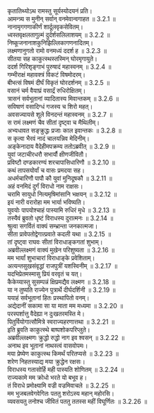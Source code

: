 

  
कृतातिथ्योऽथ रामस्तु सूर्यस्योदयनं प्रति।  
आमन्त्र्य स मुनीन् सर्वान् वनमेवान्वगाहत ॥ 3.2.1 ॥   
नानामृगगणाकीर्णं शार्दूलवृकसेवितम्।  
ध्वस्तवृक्षलतागुल्मं दुर्दर्शसलिलाशयम् ॥ 3.2.2 ॥   
निष्कूजनानाशकुनिझिल्लिकागणनादितम्।  
लक्ष्मणानुगतो रामो वनमध्यं ददर्श ह ॥ 3.2.3 ॥   
सीतया सह काकुत्स्थस्तस्मिन् घोरमृगायुते।  
ददर्श गिरिशृङ्गाभं पुरुषादं महास्वनम् ॥ 3.2.4 ॥   
गम्भीराक्षं महावक्त्रं विकटं विषमोदरम्।  
बीभत्सं विषमं दीर्घं विकृतं घोरदर्शनम् ॥ 3.2.5 ॥   
वसानं चर्म वैयाघ्रं वसार्द्रं रुधिरोक्षितम्।  
त्रासनं सर्वभूतानां व्यादितास्य मिवान्तकम् ॥ 3.2.6 ॥   
सविषाणं वसादिग्धं गजस्य च शिरो महत्।  
अवसज्यायसे शूले विनदन्तं महास्वनम् ॥ 3.2.7 ॥   
स रामं लक्ष्मणं चैव सीतां दृष्ट्वा च मैथिलीम्।  
अभ्यधावत सङ्क्रुद्धः प्रजाः काल इवान्तकः ॥ 3.2.8 ॥   
स कृत्वा भैरवं नादं चालयन्निव मेदिनीम्।  
अङ्केनादाय वैदेहीमपक्रम्य ततोऽब्रवीत् ॥ 3.2.9 ॥   
युवां जटाचीरधरौ सभार्यौ क्षीणजीवितौ।  
प्रविष्टौ दण्डकारण्यं शरचापासिधारिणौ ॥ 3.2.10 ॥   
कथं तापसयोर्वां च वासः प्रमदया सह।  
अधर्मचारिणौ पापौ कौ युवां मुनिदूषकौ ॥ 3.2.11 ॥   
अहं वनमिदं दुर्गं विराधो नाम राक्षसः।  
चरामि सायुधो नित्यमृषिमांसानि भक्षयन् ॥ 3.2.12 ॥   
इयं नारी वरारोहा मम भार्या भविष्यति।  
युवयोः पापयोश्चाहं पास्यामि रुधिरं मृधे ॥ 3.2.13 ॥   
तस्यैवं ब्रुवतो धृष्टं विराधस्य दुरात्मनः ॥ 3.2.14 ॥   
श्रुत्वा सगर्वितं वाक्यं सम्भ्रान्ता जनकात्मजा।  
सीता प्रावेपतोद्वेगात्प्रवाते कदली यथा ॥ 3.2.15 ॥   
तां दृष्ट्वा राघवः सीतां विराधाङ्कगतां शुभाम्।  
अब्रवील्लक्ष्मणं वाक्यं मुखेन परिशुष्यता ॥ 3.2.16 ॥   
मम भार्यां शुभाचारां विराधाङ्के प्रवेशिताम्।  
अत्यन्तसुखसंवृद्धां राजपुत्रीं यशस्विनीम् ॥ 3.2.17 ॥   
यदभिप्रेतमस्मासु प्रियं वरवृतं च यत्।  
कैकेय्यास्तु सुसम्पन्नं क्षिप्रमद्यैव लक्ष्मण ॥ 3.2.18 ॥   
या न तुष्यति राज्येन पुत्रार्थे दीर्घदर्शिनी ॥ 3.2.19 ॥   
ययाहं सर्वभूतानां हितः प्रस्थापितो वनम्।  
अद्येदानीं सकामा सा या माता मम मध्यमा ॥ 3.2.20 ॥   
परस्पर्शात्तु वैदेह्या न दुःखतरमस्ति मे।  
पितुर्वियोगात्सौमित्रे स्वराज्यहरणात्तथा ॥ 3.2.21 ॥   
इति ब्रुवति काकुत्स्थे बाष्पशोकपरिप्लुते।  
अब्रवील्लक्ष्मणः क्रुद्धो रुद्धो नाग इव श्वसन् ॥ 3.2.22 ॥   
अनाथ इव भूतानां नाथस्त्वं वासवोपमः।  
मया प्रेष्येण काकुत्स्थ किमर्थं परितप्यसे ॥ 3.2.23 ॥   
शरेण निहतस्याद्य मया क्रुद्धेन रक्षसः।  
विराधस्य गतासोर्हि मही पास्यति शोणितम् ॥ 3.2.24 ॥   
राज्यकामे मम क्रोधो भरते यो बभूव ह।  
तं विराधे प्रमोक्ष्यामि वज्री वज्रमिवाचले ॥ 3.2.25 ॥   
मम भुजबलवेगवेगितः पततु शरोऽस्य महान् महोरसि।  
व्यवसयतु तनोश्च जीवितं पततु ततस्स महीं विघूर्णितः ॥ 3.2.26 ॥   
